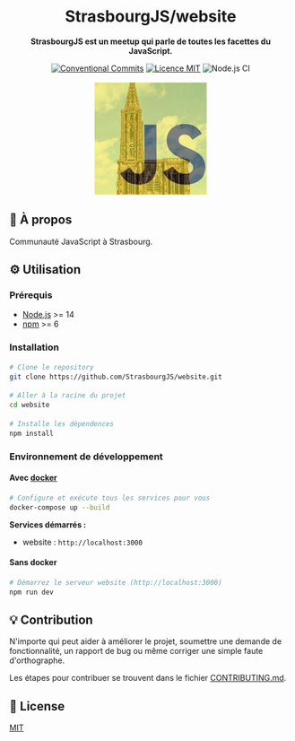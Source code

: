 <h1 align="center">StrasbourgJS/website</h1>

<p align="center">
  <strong>StrasbourgJS est un meetup qui parle de toutes les facettes du JavaScript.</strong>
</p>

<p align="center">
  <a href="https://conventionalcommits.org"><img src="https://img.shields.io/badge/Conventional%20Commits-1.0.0-yellow.svg" alt="Conventional Commits" /></a>
  <a href="./LICENSE"><img src="https://img.shields.io/badge/licence-MIT-blue.svg" alt="Licence MIT"/></a>
  <img src="https://github.com/StrasbourgJS/website/workflows/Node.js%20CI/badge.svg" alt="Node.js CI" />
  <br/> <br/>
  <img src="./.github/images/StrasbourgJS.jpg" alt="StrasbourgJS" />
</p>

## 📜 À propos

Communauté JavaScript à Strasbourg.

## ⚙️ Utilisation

### Prérequis

- [Node.js](https://nodejs.org/) >= 14
- [npm](https://www.npmjs.com/) >= 6

### Installation

```sh
# Clone le repository
git clone https://github.com/StrasbourgJS/website.git

# Aller à la racine du projet
cd website

# Installe les dépendences
npm install
```

### Environnement de développement

#### Avec [docker](https://www.docker.com/)

```sh
# Configure et exécute tous les services pour vous
docker-compose up --build
```

**Services démarrés :**

- website : `http://localhost:3000`

#### Sans docker

```sh
# Démarrez le serveur website (http://localhost:3000)
npm run dev
```

## 💡 Contribution

N'importe qui peut aider à améliorer le projet, soumettre une demande de fonctionnalité, un rapport de bug ou même corriger une simple faute d'orthographe.

Les étapes pour contribuer se trouvent dans le fichier [CONTRIBUTING.md](./.github/CONTRIBUTING.md).

## 📄 License

[MIT](./LICENSE)
